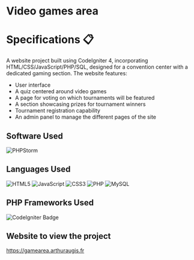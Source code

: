 <h1>Video games area</h1>

# Specifications 📋
A website project built using CodeIgniter 4, incorporating HTML/CSS/JavaScript/PHP/SQL, designed for a convention center with a dedicated gaming section.
The website features:
- User interface
- A quiz centered around video games
- A page for voting on which tournaments will be featured
- A section showcasing prizes for tournament winners
- Tournament registration capability
- An admin panel to manage the different pages of the site

## Software Used
![PHPStorm](http://img.shields.io/badge/-PHPStorm-181717?style=for-the-badge&logo=phpstorm&logoColor=white)

## Languages Used
![HTML5](https://img.shields.io/badge/html5-%23E34F26.svg?style=for-the-badge&logo=html5&logoColor=white)
![JavaScript](https://img.shields.io/badge/javascript-%23323330.svg?style=for-the-badge&logo=javascript&logoColor=%23F7DF1E)
![CSS3](https://img.shields.io/badge/css3-%231572B6.svg?style=for-the-badge&logo=css3&logoColor=white)
![PHP](https://img.shields.io/badge/php-%23777BB4.svg?style=for-the-badge&logo=php&logoColor=white)
![MySQL](https://img.shields.io/badge/MySQL-00000F?style=for-the-badge&logo=mysql&logoColor=white)

## PHP Frameworks Used
![CodeIgniter Badge](https://img.shields.io/badge/CodeIgniter-EF4223?logo=codeigniter&logoColor=fff&style=for-the-badge)

## Website to view the project
https://gamearea.arthuraugis.fr
